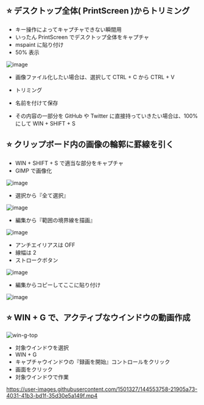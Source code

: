 ## ⭐ デスクトップ全体( PrintScreen )からトリミング
- キー操作によってキャプチャできない瞬間用
- いったん PrintScreen でデスクトップ全体をキャプチャ
- mspaint に貼り付け
- 50% 表示

![image](https://user-images.githubusercontent.com/1501327/144366328-91120f56-b2d1-48b0-a4b4-3df3a107454d.png)

- 画像ファイル化したい場合は、選択して CTRL + C から CTRL + V
- トリミング
- 名前を付けて保存

- その内容の一部分を GitHub や Twitter に直接持っていきたい場合は、100% にして WIN + SHIFT + S

## ⭐ クリップボード内の画像の輪郭に罫線を引く
- WIN + SHIFT + S で適当な部分をキャプチャ
- GIMP で画像化

![image](https://user-images.githubusercontent.com/1501327/144367328-cbfdf239-6aa9-45ff-a963-a8f6c03868b1.png)

- 選択から『全て選択』

![image](https://user-images.githubusercontent.com/1501327/144367509-81a3dd4e-a068-4e92-86e7-f75a1a1ab33e.png)

- 編集から『範囲の境界線を描画』

![image](https://user-images.githubusercontent.com/1501327/144367596-c4c64a1a-a2af-4dd7-891f-458fc30b7ca3.png)

- アンチエイリアスは OFF
- 線幅は 2
- ストロークボタン

![image](https://user-images.githubusercontent.com/1501327/144367846-7b8a6a23-5630-4802-bb5e-5b370eea8ab8.png)

- 編集からコピーしてここに貼り付け

![image](https://user-images.githubusercontent.com/1501327/144368054-3b8688f7-4e27-4c10-b62b-7f11d966bff6.png)


## ⭐ WIN + G で、アクティブなウインドウの動画作成

![win-g-top](https://user-images.githubusercontent.com/1501327/144552646-a3c65e65-4bbe-47dc-b438-0a34b2157572.png)

- 対象ウインドウを選択
- WIN + G
- キャプチャウインドウの『録画を開始』コントロールをクリック
- 画面をクリック
- 対象ウインドウで作業

https://user-images.githubusercontent.com/1501327/144553758-21905a73-4031-41b3-bd1f-35d30e5a149f.mp4


